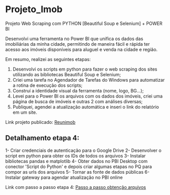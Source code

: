 # Projeto_Imob

Projeto Web Scraping com PYTHON [Beautiful Soup e Selenium] + POWER BI

Desenvolvi uma ferramenta no Power BI que unifica os dados das imobiliárias da minha cidade, permitindo de maneira fácil e rápida ter acesso aos imóveis disponíveis para aluguel e venda na cidade e região.

Em resumo, realizei as seguintes etapas:
1. Desenvolvi os scripts em python para fazer o web scraping dos sites utilizando as bibliotecas Beautiful Soup e Selenium;
2. Criei uma tarefa no Agendador de Tarefas do Windows para automatizar a rotina de execução dos scripts;
3. Construí a identidade visual da ferramenta (nome, logo, BG...);
4. Levei para o Power BI os arquivos com os dados dos imóveis, criei uma página de busca de imóveis e outras 2 com análises diversas;
5. Publiquei, agendei a atualização automática e inseri o link do relatório em um site.

Link projeto publicado: [Reunimob](http://reunimob.com.br)

## Detalhamento etapa 4:

1- Criar credenciais de autenticação para o Google Drive
2- Desenvolver o script em python para obter os IDs de todos os arquivos
3- Instalar bibliotecas pandas e matplotlib
4- Obter dados no PBI Desktop com conector 'Script do Python' e depois criar algumas etapas no PQ para compor as urls dos arquivos
5- Tornar as fonte de dados públicas
6- Instalar gateway para agendar atualização no PBI online

Link com passo a passo etapa 4: [Passo a passo obtenção arquivos ](https://www.canva.com/design/DAGFJcQfKNo/32Jbv1DKN0ztbOfFokBy2Q/view?utm_content=DAGFJcQfKNo&utm_campaign=designshare&utm_medium=link&utm_source=editor)
